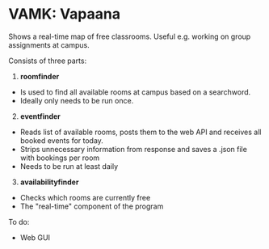 # VAMK: Vapaana
Shows a real-time map of free classrooms. Useful e.g. working on group assignments at campus.

Consists of three parts:
1. **roomfinder** 
* Is used to find all available rooms at campus based on a searchword. 
* Ideally only needs to be run once.
2. **eventfinder**
* Reads list of available rooms, posts them to the web API and receives all booked events for today.
* Strips unnecessary information from response and saves a .json file with bookings per room
* Needs to be run at least daily
3. **availabilityfinder**
* Checks which rooms are currently free
* The "real-time" component of the program


To do:
* Web GUI

